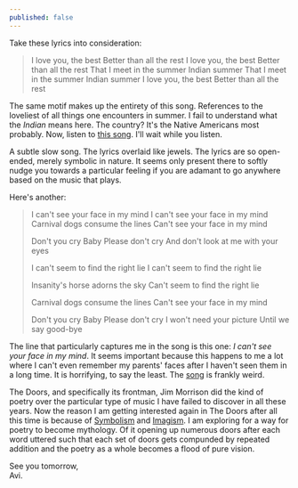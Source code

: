 ```yaml
---
published: false
---
```

Take these lyrics into consideration:

>I love you, the best 
Better than all the rest 
I love you, the best 
Better than all the rest 
That I meet in the summer 
Indian summer 
That I meet in the summer 
Indian summer 
I love you, the best 
Better than all the rest

The same motif makes up the entirety of this song. References to the loveliest of all things one encounters in summer. I fail to understand what the _Indian_ means here. The country? It's the Native Americans most probably. Now, listen to [this song](https://www.youtube.com/watch?v=3zHZzxJtOKw "YouTube link to The Doors' Indian Summer"). I'll wait while you listen.

A subtle slow song. The lyrics overlaid like jewels. The lyrics are so open-ended, merely symbolic in nature. It seems only present there to softly nudge you towards a particular feeling if you are adamant to go anywhere based on the music that plays. 

Here's another:

>I can't see your face in my mind
I can't see your face in my mind
Carnival dogs consume the lines
Can't see your face in my mind
>
>Don't you cry
Baby
Please don't cry
And don't look at me with your eyes
>
>I can't seem to find the right lie
I can't seem to find the right lie
>
>Insanity's horse adorns the sky
Can't seem to find the right lie
>
>Carnival dogs consume the lines
Can't see your face in my mind
>
>Don't you cry
Baby
Please don't cry
I won't need your picture
Until we say good-bye

The line that particularly captures me in the song is this one: _I can't see your face in my mind_. It seems important because this happens to me a lot where I can't even remember my parents' faces after I haven't seen them in a long time. It is horrifying, to say the least. The [song](https://www.youtube.com/watch?v=p0TRzTSIQI8 "YouTube link to The Doors' I Can't See Your Face In My Mind") is frankly weird. 

The Doors, and specifically its frontman, Jim Morrison did the kind of poetry over the particular type of music I have failed to discover in all these years. Now the reason I am getting interested again in The Doors after all this time is because of [Symbolism](https://en.wikipedia.org/wiki/Symbolism_(arts) "Wikipedia article for Symbolism") and [Imagism](https://en.wikipedia.org/wiki/Imagism "Wikipedia article for Imagism"). I am exploring for a way for poetry to become mythology. Of it opening up numerous doors after each word uttered such that each set of doors gets compunded by repeated addition and the poetry as a whole becomes a flood of pure vision. 

See you tomorrow,  
Avi.

